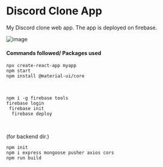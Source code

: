 # Discord Clone App 

My Discord clone web app. The app is deployed on firebase. 
<br>

![image](https://github.com/Surajv311/discordclone-mern/blob/main/img/dd.jpg)

#### Commands followed/ Packages used
```npx create-react-app myapp``` <br>
```npm start ``` <br>
```npm install @material-ui/core``` <br>

<br> 

```npm i -g firebase tools```  <br>
```firebase login``` <br>
``` firebase init``` <br>
```  firebase deploy``` <br>


<br> 

(for backend dir.)<br>

```npm init ``` <br>
```npm i express mongoose pusher axios cors```  <br>
```npm run build``` <br> 
